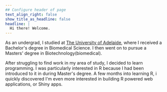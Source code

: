 ```yaml
---
## Configure header of page
text_align_right: false
show_title_as_headline: false
headline: |
  Hi there! Welcome.
---
```


<!-- this is a subheadline -->
As an undergrad, I studied at [The University of Adelaide](https://www.adelaide.edu.au/), where I received a Bachelor's degree in Biomedical Science. I then went on to pursue a Masters' degree in Biotechnology(biomedical). 

After struggling to find work in my area of study, I decided to learn programming. I was particularly interested in R because I had been introduced to it in during Master's degree. A few months into learning R, i quickly discovered I'm even more interested in building R powered web applications, or Shiny apps.





